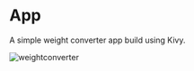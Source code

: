# App
A simple weight converter app build using Kivy.

![weightconverter](https://user-images.githubusercontent.com/109474003/198433811-08077101-72c0-4589-a476-35628cef5916.png)
